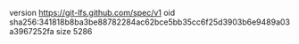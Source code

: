 version https://git-lfs.github.com/spec/v1
oid sha256:341818b8ba3be88782284ac62bce5bb35cc6f25d3903b6e9489a03a3967252fa
size 5286
